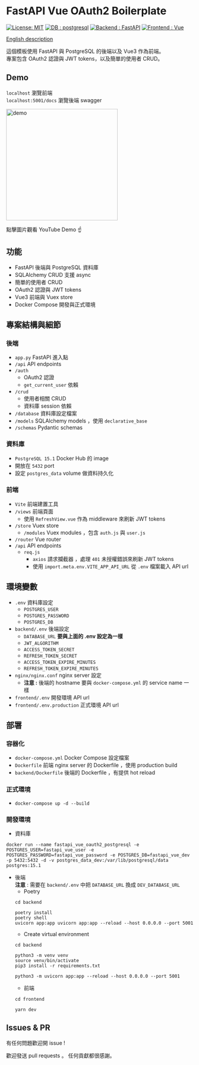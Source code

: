 # FastAPI Vue OAuth2 Boilerplate
[![License: MIT](https://img.shields.io/badge/License-MIT-yellow.svg)](https://opensource.org/licenses/MIT)
[![DB : postgresql](https://img.shields.io/badge/DB-postgresql-blue.svg)](https://www.postgresql.org/)
[![Backend : FastAPI](https://img.shields.io/badge/Backend-FastAPI-blue.svg)](https://fastapi.tiangolo.com/)
[![Frontend : Vue](https://img.shields.io/badge/Frontend-Vue-green.svg)](https://v3.vuejs.org/)

[English description](https://github.com/jason810496/FastAPI-Vue-OAuth2)

這個模板使用 FastAPI 與 PostgreSQL 的後端以及 Vue3 作為前端。 <br>
專案包含 OAuth2 認證與 JWT tokens，以及簡單的使用者 CRUD。

## Demo
`localhost` 瀏覽前端 <br>
`localhost:5001/docs` 瀏覽後端 swagger

<a href="https://www.youtube.com/watch?v=EOnzjuOir7o&ab_channel=ZhuDev" target="_blank">
 <img src="https://raw.githubusercontent.com/jason810496/FastAPI-Vue-OAuth2/main/docs/demo.png" alt="demo" height="300" />
</a>

點擊圖片觀看 YouTube Demo ☝️


## 功能
- FastAPI 後端與 PostgreSQL 資料庫
- SQLAlchemy CRUD 支援 async
- 簡單的使用者 CRUD
- OAuth2 認證與 JWT tokens
- Vue3 前端與 Vuex store
- Docker Compose 開發與正式環境


## 專案結構與細節
### 後端
- `app.py`  FastAPI 進入點
- `/api`  API endpoints
- `/auth`
    - OAuth2 認證 
    - `get_current_user` 依賴
- `/crud`
    - 使用者相關 CRUD 
    - 資料庫 session 依賴
- `/database`  資料庫設定檔案
- `/models`  SQLAlchemy models ，使用 `declarative_base`
- `/schemas`  Pydantic schemas

### 資料庫
- `PostgreSQL 15.1`  Docker Hub 的 image
- 開放在 `5432` port
- 設定 `postgres_data` volume 做資料持久化

### 前端
- `Vite`  前端建置工具
-  `/views`  前端頁面
    - 使用 `RefreshView.vue` 作為 middleware 來刷新 JWT tokens
-  `/store` Vuex store
    - `/modules` Vuex modules ，包含 `auth.js` 與 `user.js`
-  `/router` Vue router
- `/api` API endpoints
    - `req.js`
        - `axios` 請求攔截器 ，處理 `401` 未授權錯誤來刷新 JWT tokens
        - 使用 `import.meta.env.VITE_APP_API_URL` 從 `.env` 檔案載入 API url

## 環境變數
- `.env`  資料庫設定
    - `POSTGRES_USER`
    - `POSTGRES_PASSWORD`
    - `POSTGRES_DB`
- `backend/.env`  後端設定
    - `DATABASE_URL` **要與上面的 .env 設定為一樣**
    - `JWT_ALGORITHM`
    - `ACCESS_TOKEN_SECRET`
    - `REFRESH_TOKEN_SECRET`
    - `ACCESS_TOKEN_EXPIRE_MINUTES`
    - `REFRESH_TOKEN_EXPIRE_MINUTES`
- `nginx/nginx.conf`  nginx server 設定
    - **注意 :** 後端的 hostname 要與 `docker-compose.yml` 的 service name 一樣
- `frontend/.env`  開發環境 API url
- `frontend/.env.production` 正式環境 API url

## 部署

### 容器化
- `docker-compose.yml`  Docker Compose 設定檔案
- `Dockerfile`  前端 nginx server 的 Dockerfile ，使用 production build
- `backend/Dockerfile`  後端的 Dockerfile ，有提供 hot reload

### 正式環境
- `docker-compose up -d --build`

### 開發環境
- 資料庫
```
docker run --name fastapi_vue_oauth2_postgresql -e POSTGRES_USER=fastapi_vue_user -e POSTGRES_PASSWORD=fastapi_vue_password -e POSTGRES_DB=fastapi_vue_dev -p 5432:5432 -d -v postgres_data_dev:/var/lib/postgresql/data postgres:15.1 
```
- 後端
    <br>
    **注意** : 需要在 `backend/.env` 中把 `DATABASE_URL` 換成 `DEV_DATABASE_URL`  <br>
    - Poetry
    ```
    cd backend

    poetry install
    poetry shell
    uvicorn app:app uvicorn app:app --reload --host 0.0.0.0 --port 5001
    ```
    - Create virtual environment
    ```
    cd backend

    python3 -m venv venv
    source venv/bin/activate
    pip3 install -r requirements.txt

    python3 -m uvicorn app:app --reload --host 0.0.0.0 --port 5001
    ```
    - 前端
    ```
    cd frontend

    yarn dev
    ```

## Issues & PR

有任何問題歡迎開 issue !

歡迎發送 pull requests 。
任何貢獻都很感謝。